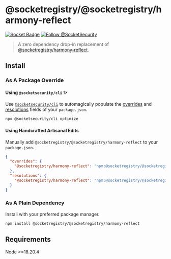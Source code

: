 # @socketregistry/@socketregistry/harmony-reflect

[![Socket Badge](https://socket.dev/api/badge/npm/package/@socketregistry/@socketregistry/harmony-reflect)](https://socket.dev/npm/package/@socketregistry/@socketregistry/harmony-reflect)
[![Follow @SocketSecurity](https://img.shields.io/twitter/follow/SocketSecurity?style=social)](https://twitter.com/SocketSecurity)

> A zero dependency drop-in replacement of
> [@socketregistry/harmony-reflect](https://www.npmjs.com/package/@socketregistry/harmony-reflect).

## Install

### As A Package Override

#### Using `@socketsecurity/cli` :sparkles:

Use [`@socketsecurity/cli`](https://www.npmjs.com/package/@socketsecurity/cli)
to automagically populate the
[overrides](https://docs.npmjs.com/cli/v9/configuring-npm/package-json#overrides)
and [resolutions](https://yarnpkg.com/configuration/manifest#resolutions) fields
of your `package.json`.

```sh
npx @socketsecurity/cli optimize
```

#### Using Handcrafted Artisanal Edits

Manually add `@socketregistry/@socketregistry/harmony-reflect` to your
`package.json`.

```json
{
  "overrides": {
    "@socketregistry/harmony-reflect": "npm:@socketregistry/@socketregistry/harmony-reflect@^1"
  },
  "resolutions": {
    "@socketregistry/harmony-reflect": "npm:@socketregistry/@socketregistry/harmony-reflect@^1"
  }
}
```

### As A Plain Dependency

Install with your preferred package manager.

```sh
npm install @socketregistry/@socketregistry/harmony-reflect
```

## Requirements

Node &gt;=18.20.4
